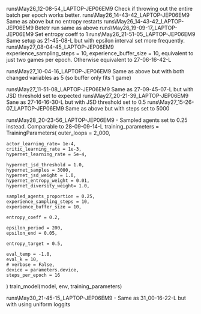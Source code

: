 runs\May26_12-08-54_LAPTOP-JEP06EM9             Check if throwing out the entire batch per epoch works better.
runs\May26_14-43-42_LAPTOP-JEP06EM9             Same as above but no entropy restarts
runs\May26_14-43-42_LAPTOP-JEP06EM9             Betetr run same as above
runs\May26_19-09-17_LAPTOP-JEP06EM9             Set entropy coeff to 1
runs\May26_21-51-05_LAPTOP-JEP06EM9             Same setup as 21-45-08-L but with epsilon interval set more frequently.
runs\May27_08-04-45_LAPTOP-JEP06EM9             
    experience_sampling_steps = 10,
    experience_buffer_size = 10, equivalent to just two games per epoch.  Otherwise equivalent to 27-06-16-42-L

runs\May27_10-04-16_LAPTOP-JEP06EM9             Same as above but with both changed variables as 5 (so buffer only fits 1 game)

runs\May27_11-51-08_LAPTOP-JEP06EM9             Same as 27-09-45-07-L but with JSD threshold  set to expected 
runs\May27_20-21-39_LAPTOP-JEP06EM9             Sane as 27-16-16-30-L but with JSD threshold set to 0.5
runs\May27_15-26-07_LAPTOP-JEP06EM9             Same as above but with steps set to 5000

runs\May28_20-23-56_LAPTOP-JEP06EM9 -           Sampled agents set to 0.25 instead. Comparable to 28-09-09-14-L
training_parameters = TrainingParameters(
    outer_loops = 2_000,
    
    actor_learning_rate= 1e-4,
    critic_learning_rate = 1e-3,
    hypernet_learning_rate = 5e-4,

    hypernet_jsd_threshold = 1.0,
    hypernet_samples = 3000,
    hypernet_jsd_weight = 1.0,
    hypernet_entropy_weight = 0.01, 
    hypernet_diversity_weight= 1.0,

    sampled_agents_proportion = 0.25,
    experience_sampling_steps = 10,
    experience_buffer_size = 10,

    entropy_coeff = 0.2,

    epsilon_period = 200,
    epsilon_end = 0.05,

    entropy_target = 0.5,

    eval_temp = -1.0,
    eval_k = 10,
    # verbose = False,
    device = parameters.device,
    steps_per_epoch = 16
)
train_model(model, env, training_parameters)

runs\May30_21-45-15_LAPTOP-JEP06EM9 - Same as 31_00-16-22-L but with using uniform loggits